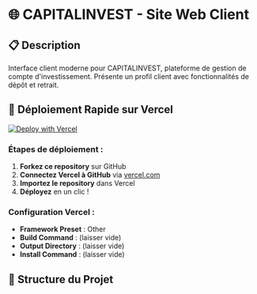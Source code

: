 # 🌐 CAPITALINVEST - Site Web Client

## 📋 Description
Interface client moderne pour CAPITALINVEST, plateforme de gestion de compte d'investissement. Présente un profil client avec fonctionnalités de dépôt et retrait.

## 🚀 Déploiement Rapide sur Vercel

[![Deploy with Vercel](https://vercel.com/button)](https://vercel.com/new/clone?repository-url=https://github.com/votre-username/capitalinvest-site)

### Étapes de déploiement :
1. **Forkez ce repository** sur GitHub
2. **Connectez Vercel à GitHub** via [vercel.com](https://vercel.com)
3. **Importez le repository** dans Vercel
4. **Déployez** en un clic !

### Configuration Vercel :
- **Framework Preset** : Other
- **Build Command** : (laisser vide)
- **Output Directory** : (laisser vide)
- **Install Command** : (laisser vide)

## 📁 Structure du Projet
